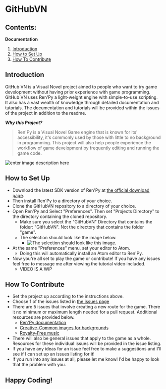 # GitHubVN

## Contents:

**Documentation**
 1. [Introduction](https://github.com/ktranfullerton2000/GitHubVN/blob/main/README.md#introduction)
 2. [How to Set Up](https://github.com/ktranfullerton2000/GitHubVN/blob/main/README.md#how-to-set-up)
 3. [How To Contribute](https://github.com/ktranfullerton2000/GitHubVN/blob/main/README.md#how-to-contribute)

## Introduction 

  GitHub VN is a Visual Novel project aimed to people who want to try game development without having prior experience with game programming. GitHub VN uses Ren'Py a light-weight engine with simple-to-use scripting. It also has a vast wealth of knowledge through detailed documentation and tutorials. The documentation and tutorials will be provided within the issues of the project in addition to the readme. 

***Why this Project?***

  > Ren'Py is a Visual Novel Game engine that is known for its' accessibility, it's commonly used by those with little to no background in programming.
  > This project will also help people experience the workflow of game development by frequently editing and running the game code.

![enter image description here](https://cdn.discordapp.com/attachments/458701567366004737/914686782963089408/e245daaae38dd745029eda03ed2e9ad7.png)

## How to Set Up

 - Download the latest SDK version of Ren'Py at [the official download page](https://www.renpy.org/latest.html).
 - Then install Ren'Py to a directory of your choice.
- Clone the GitHubVN repository to a directory of your choice.
- Open Ren'Py and Select "Preferences". Then set "Projects Directory" to the directory containing the cloned repository. 
	- Make sure you select the "GitHubVN" Directory that contains the folder: "GitHubVN". Not the directory that contains the folder "game".
	- The selection should look like the image below.
		- ![The selection should look like this image.](https://cdn.discordapp.com/attachments/458701567366004737/914702346435571732/unknown.png)
- At the same "Preferences" menu, set your editor to Atom. 
	- Doing this will automatically install an Atom editor to Ren'Py.
- Now you're all set to play the game or contribute! If you have any issues feel free to message me after viewing the tutorial video included.
	- VIDEO IS A WIP

## How To Contribute
- Set the project up according to the instructions above.
- Choose 1 of the issues listed in [the issues page](https://github.com/ktranfullerton2000/GitHubVN/issues)
- There are 5 issues that involve creating a new route for the game. There it no minimum or maximum length needed for a pull request. Additional resources are provided below.
	- [Ren'Py documentation](https://www.renpy.org/doc/html/)
	- [Creative-Common images for backgrounds](https://www.pexels.com/)
	- [Royalty-Free music](https://incompetech.com/music/royalty-free/)
- There will also be general issues that apply to the game as a whole. Resources for these individual issues will be provided in the issue listing.
- If you have any ideas for an issue feel free to make a suggestions and I'll see if I can set up an issues listing for it!
- If you run into any issues at all, please let me know! I'd be happy to look that the problem with you.

## Happy Coding!
